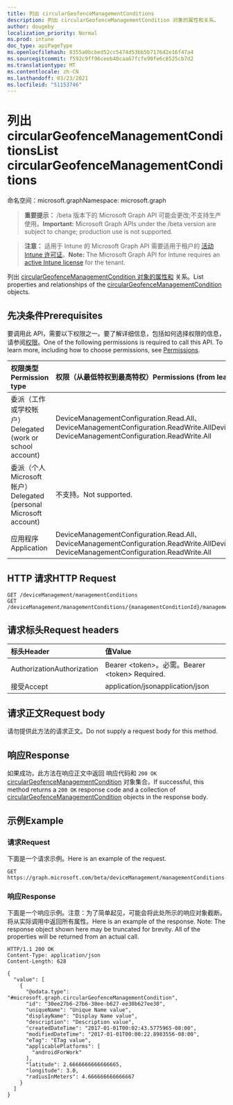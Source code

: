```yaml
---
title: 列出 circularGeofenceManagementConditions
description: 列出 circularGeofenceManagementCondition 对象的属性和关系。
author: dougeby
localization_priority: Normal
ms.prod: intune
doc_type: apiPageType
ms.openlocfilehash: 8355a0bcbed52cc5474d53bb5b7176d2e16f47a4
ms.sourcegitcommit: f592c9ff96ceeb40caa67fcfe90fe6c8525cb7d2
ms.translationtype: MT
ms.contentlocale: zh-CN
ms.lasthandoff: 03/23/2021
ms.locfileid: "51153746"
---
```

# <a name="list-circulargeofencemanagementconditions"></a><span data-ttu-id="cbb9f-103">列出 circularGeofenceManagementConditions</span><span class="sxs-lookup"><span data-stu-id="cbb9f-103">List circularGeofenceManagementConditions</span></span>

<span data-ttu-id="cbb9f-104">命名空间：microsoft.graph</span><span class="sxs-lookup"><span data-stu-id="cbb9f-104">Namespace: microsoft.graph</span></span>

> <span data-ttu-id="cbb9f-105">**重要提示：** /beta 版本下的 Microsoft Graph API 可能会更改;不支持生产使用。</span><span class="sxs-lookup"><span data-stu-id="cbb9f-105">**Important:** Microsoft Graph APIs under the /beta version are subject to change; production use is not supported.</span></span>

> <span data-ttu-id="cbb9f-106">**注意：** 适用于 Intune 的 Microsoft Graph API 需要适用于租户的 [活动 Intune 许可证](https://go.microsoft.com/fwlink/?linkid=839381)。</span><span class="sxs-lookup"><span data-stu-id="cbb9f-106">**Note:** The Microsoft Graph API for Intune requires an [active Intune license](https://go.microsoft.com/fwlink/?linkid=839381) for the tenant.</span></span>

<span data-ttu-id="cbb9f-107">列出 [circularGeofenceManagementCondition 对象的属性和](../resources/intune-fencing-circulargeofencemanagementcondition.md) 关系。</span><span class="sxs-lookup"><span data-stu-id="cbb9f-107">List properties and relationships of the [circularGeofenceManagementCondition](../resources/intune-fencing-circulargeofencemanagementcondition.md) objects.</span></span>

## <a name="prerequisites"></a><span data-ttu-id="cbb9f-108">先决条件</span><span class="sxs-lookup"><span data-stu-id="cbb9f-108">Prerequisites</span></span>
<span data-ttu-id="cbb9f-p101">要调用此 API，需要以下权限之一。要了解详细信息，包括如何选择权限的信息，请参阅[权限](/graph/permissions-reference)。</span><span class="sxs-lookup"><span data-stu-id="cbb9f-p101">One of the following permissions is required to call this API. To learn more, including how to choose permissions, see [Permissions](/graph/permissions-reference).</span></span>

|<span data-ttu-id="cbb9f-111">权限类型</span><span class="sxs-lookup"><span data-stu-id="cbb9f-111">Permission type</span></span>|<span data-ttu-id="cbb9f-112">权限（从最低特权到最高特权）</span><span class="sxs-lookup"><span data-stu-id="cbb9f-112">Permissions (from least to most privileged)</span></span>|
|:---|:---|
|<span data-ttu-id="cbb9f-113">委派（工作或学校帐户）</span><span class="sxs-lookup"><span data-stu-id="cbb9f-113">Delegated (work or school account)</span></span>|<span data-ttu-id="cbb9f-114">DeviceManagementConfiguration.Read.All、DeviceManagementConfiguration.ReadWrite.All</span><span class="sxs-lookup"><span data-stu-id="cbb9f-114">DeviceManagementConfiguration.Read.All, DeviceManagementConfiguration.ReadWrite.All</span></span>|
|<span data-ttu-id="cbb9f-115">委派（个人 Microsoft 帐户）</span><span class="sxs-lookup"><span data-stu-id="cbb9f-115">Delegated (personal Microsoft account)</span></span>|<span data-ttu-id="cbb9f-116">不支持。</span><span class="sxs-lookup"><span data-stu-id="cbb9f-116">Not supported.</span></span>|
|<span data-ttu-id="cbb9f-117">应用程序</span><span class="sxs-lookup"><span data-stu-id="cbb9f-117">Application</span></span>|<span data-ttu-id="cbb9f-118">DeviceManagementConfiguration.Read.All、DeviceManagementConfiguration.ReadWrite.All</span><span class="sxs-lookup"><span data-stu-id="cbb9f-118">DeviceManagementConfiguration.Read.All, DeviceManagementConfiguration.ReadWrite.All</span></span>|

## <a name="http-request"></a><span data-ttu-id="cbb9f-119">HTTP 请求</span><span class="sxs-lookup"><span data-stu-id="cbb9f-119">HTTP Request</span></span>
<!-- {
  "blockType": "ignored"
}
-->
``` http
GET /deviceManagement/managementConditions
GET /deviceManagement/managementConditions/{managementConditionId}/managementConditionStatements/{managementConditionStatementId}/managementConditions
```

## <a name="request-headers"></a><span data-ttu-id="cbb9f-120">请求标头</span><span class="sxs-lookup"><span data-stu-id="cbb9f-120">Request headers</span></span>
|<span data-ttu-id="cbb9f-121">标头</span><span class="sxs-lookup"><span data-stu-id="cbb9f-121">Header</span></span>|<span data-ttu-id="cbb9f-122">值</span><span class="sxs-lookup"><span data-stu-id="cbb9f-122">Value</span></span>|
|:---|:---|
|<span data-ttu-id="cbb9f-123">Authorization</span><span class="sxs-lookup"><span data-stu-id="cbb9f-123">Authorization</span></span>|<span data-ttu-id="cbb9f-124">Bearer &lt;token&gt;。必需。</span><span class="sxs-lookup"><span data-stu-id="cbb9f-124">Bearer &lt;token&gt; Required.</span></span>|
|<span data-ttu-id="cbb9f-125">接受</span><span class="sxs-lookup"><span data-stu-id="cbb9f-125">Accept</span></span>|<span data-ttu-id="cbb9f-126">application/json</span><span class="sxs-lookup"><span data-stu-id="cbb9f-126">application/json</span></span>|

## <a name="request-body"></a><span data-ttu-id="cbb9f-127">请求正文</span><span class="sxs-lookup"><span data-stu-id="cbb9f-127">Request body</span></span>
<span data-ttu-id="cbb9f-128">请勿提供此方法的请求正文。</span><span class="sxs-lookup"><span data-stu-id="cbb9f-128">Do not supply a request body for this method.</span></span>

## <a name="response"></a><span data-ttu-id="cbb9f-129">响应</span><span class="sxs-lookup"><span data-stu-id="cbb9f-129">Response</span></span>
<span data-ttu-id="cbb9f-130">如果成功，此方法在响应正文中返回 响应代码和 `200 OK` [circularGeofenceManagementCondition](../resources/intune-fencing-circulargeofencemanagementcondition.md) 对象集合。</span><span class="sxs-lookup"><span data-stu-id="cbb9f-130">If successful, this method returns a `200 OK` response code and a collection of [circularGeofenceManagementCondition](../resources/intune-fencing-circulargeofencemanagementcondition.md) objects in the response body.</span></span>

## <a name="example"></a><span data-ttu-id="cbb9f-131">示例</span><span class="sxs-lookup"><span data-stu-id="cbb9f-131">Example</span></span>

### <a name="request"></a><span data-ttu-id="cbb9f-132">请求</span><span class="sxs-lookup"><span data-stu-id="cbb9f-132">Request</span></span>
<span data-ttu-id="cbb9f-133">下面是一个请求示例。</span><span class="sxs-lookup"><span data-stu-id="cbb9f-133">Here is an example of the request.</span></span>
``` http
GET https://graph.microsoft.com/beta/deviceManagement/managementConditions
```

### <a name="response"></a><span data-ttu-id="cbb9f-134">响应</span><span class="sxs-lookup"><span data-stu-id="cbb9f-134">Response</span></span>
<span data-ttu-id="cbb9f-p102">下面是一个响应示例。注意：为了简单起见，可能会将此处所示的响应对象截断。将从实际调用中返回所有属性。</span><span class="sxs-lookup"><span data-stu-id="cbb9f-p102">Here is an example of the response. Note: The response object shown here may be truncated for brevity. All of the properties will be returned from an actual call.</span></span>
``` http
HTTP/1.1 200 OK
Content-Type: application/json
Content-Length: 628

{
  "value": [
    {
      "@odata.type": "#microsoft.graph.circularGeofenceManagementCondition",
      "id": "30ee27b6-27b6-30ee-b627-ee30b627ee30",
      "uniqueName": "Unique Name value",
      "displayName": "Display Name value",
      "description": "Description value",
      "createdDateTime": "2017-01-01T00:02:43.5775965-08:00",
      "modifiedDateTime": "2017-01-01T00:00:22.8983556-08:00",
      "eTag": "ETag value",
      "applicablePlatforms": [
        "androidForWork"
      ],
      "latitude": 2.6666666666666665,
      "longitude": 3.0,
      "radiusInMeters": 4.666666666666667
    }
  ]
}
```




